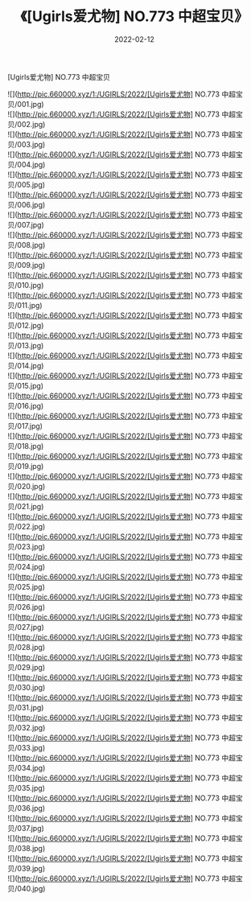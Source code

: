 ﻿---
layout: post
title:  《[Ugirls爱尤物] NO.773 中超宝贝》
date:   2022-02-12
img: http://pic.660000.xyz/1:/UGIRLS/2022/[Ugirls爱尤物] NO.773 中超宝贝/000.jpg
categories: [美女, 清纯, 唯美]
---

[Ugirls爱尤物] NO.773 中超宝贝

 ![](http://pic.660000.xyz/1:/UGIRLS/2022/[Ugirls爱尤物] NO.773 中超宝贝/001.jpg) <br>![](http://pic.660000.xyz/1:/UGIRLS/2022/[Ugirls爱尤物] NO.773 中超宝贝/002.jpg) <br>![](http://pic.660000.xyz/1:/UGIRLS/2022/[Ugirls爱尤物] NO.773 中超宝贝/003.jpg) <br>![](http://pic.660000.xyz/1:/UGIRLS/2022/[Ugirls爱尤物] NO.773 中超宝贝/004.jpg) <br>![](http://pic.660000.xyz/1:/UGIRLS/2022/[Ugirls爱尤物] NO.773 中超宝贝/005.jpg) <br>![](http://pic.660000.xyz/1:/UGIRLS/2022/[Ugirls爱尤物] NO.773 中超宝贝/006.jpg) <br>![](http://pic.660000.xyz/1:/UGIRLS/2022/[Ugirls爱尤物] NO.773 中超宝贝/007.jpg) <br>![](http://pic.660000.xyz/1:/UGIRLS/2022/[Ugirls爱尤物] NO.773 中超宝贝/008.jpg) <br>![](http://pic.660000.xyz/1:/UGIRLS/2022/[Ugirls爱尤物] NO.773 中超宝贝/009.jpg) <br>![](http://pic.660000.xyz/1:/UGIRLS/2022/[Ugirls爱尤物] NO.773 中超宝贝/010.jpg) <br>![](http://pic.660000.xyz/1:/UGIRLS/2022/[Ugirls爱尤物] NO.773 中超宝贝/011.jpg) <br>![](http://pic.660000.xyz/1:/UGIRLS/2022/[Ugirls爱尤物] NO.773 中超宝贝/012.jpg) <br>![](http://pic.660000.xyz/1:/UGIRLS/2022/[Ugirls爱尤物] NO.773 中超宝贝/013.jpg) <br>![](http://pic.660000.xyz/1:/UGIRLS/2022/[Ugirls爱尤物] NO.773 中超宝贝/014.jpg) <br>![](http://pic.660000.xyz/1:/UGIRLS/2022/[Ugirls爱尤物] NO.773 中超宝贝/015.jpg) <br>![](http://pic.660000.xyz/1:/UGIRLS/2022/[Ugirls爱尤物] NO.773 中超宝贝/016.jpg) <br>![](http://pic.660000.xyz/1:/UGIRLS/2022/[Ugirls爱尤物] NO.773 中超宝贝/017.jpg) <br>![](http://pic.660000.xyz/1:/UGIRLS/2022/[Ugirls爱尤物] NO.773 中超宝贝/018.jpg) <br>![](http://pic.660000.xyz/1:/UGIRLS/2022/[Ugirls爱尤物] NO.773 中超宝贝/019.jpg) <br>![](http://pic.660000.xyz/1:/UGIRLS/2022/[Ugirls爱尤物] NO.773 中超宝贝/020.jpg) <br>![](http://pic.660000.xyz/1:/UGIRLS/2022/[Ugirls爱尤物] NO.773 中超宝贝/021.jpg) <br>![](http://pic.660000.xyz/1:/UGIRLS/2022/[Ugirls爱尤物] NO.773 中超宝贝/022.jpg) <br>![](http://pic.660000.xyz/1:/UGIRLS/2022/[Ugirls爱尤物] NO.773 中超宝贝/023.jpg) <br>![](http://pic.660000.xyz/1:/UGIRLS/2022/[Ugirls爱尤物] NO.773 中超宝贝/024.jpg) <br>![](http://pic.660000.xyz/1:/UGIRLS/2022/[Ugirls爱尤物] NO.773 中超宝贝/025.jpg) <br>![](http://pic.660000.xyz/1:/UGIRLS/2022/[Ugirls爱尤物] NO.773 中超宝贝/026.jpg) <br>![](http://pic.660000.xyz/1:/UGIRLS/2022/[Ugirls爱尤物] NO.773 中超宝贝/027.jpg) <br>![](http://pic.660000.xyz/1:/UGIRLS/2022/[Ugirls爱尤物] NO.773 中超宝贝/028.jpg) <br>![](http://pic.660000.xyz/1:/UGIRLS/2022/[Ugirls爱尤物] NO.773 中超宝贝/029.jpg) <br>![](http://pic.660000.xyz/1:/UGIRLS/2022/[Ugirls爱尤物] NO.773 中超宝贝/030.jpg) <br>![](http://pic.660000.xyz/1:/UGIRLS/2022/[Ugirls爱尤物] NO.773 中超宝贝/031.jpg) <br>![](http://pic.660000.xyz/1:/UGIRLS/2022/[Ugirls爱尤物] NO.773 中超宝贝/032.jpg) <br>![](http://pic.660000.xyz/1:/UGIRLS/2022/[Ugirls爱尤物] NO.773 中超宝贝/033.jpg) <br>![](http://pic.660000.xyz/1:/UGIRLS/2022/[Ugirls爱尤物] NO.773 中超宝贝/034.jpg) <br>![](http://pic.660000.xyz/1:/UGIRLS/2022/[Ugirls爱尤物] NO.773 中超宝贝/035.jpg) <br>![](http://pic.660000.xyz/1:/UGIRLS/2022/[Ugirls爱尤物] NO.773 中超宝贝/036.jpg) <br>![](http://pic.660000.xyz/1:/UGIRLS/2022/[Ugirls爱尤物] NO.773 中超宝贝/037.jpg) <br>![](http://pic.660000.xyz/1:/UGIRLS/2022/[Ugirls爱尤物] NO.773 中超宝贝/038.jpg) <br>![](http://pic.660000.xyz/1:/UGIRLS/2022/[Ugirls爱尤物] NO.773 中超宝贝/039.jpg) <br>![](http://pic.660000.xyz/1:/UGIRLS/2022/[Ugirls爱尤物] NO.773 中超宝贝/040.jpg) <br>
